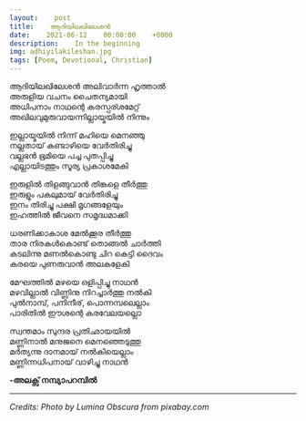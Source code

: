 ```yaml
---
layout:    post
title:    ആദിയിലഖിലേശൻ
date:    2021-06-12    00:00:00    +0000
description:    In the beginning
img: adhiyilakileshan.jpg
tags: [Poem, Devotional, Christian]
---
```


ആദിയിലഖിലേശൻ അലിവാർന്ന ഹൃത്താൽ  
അരുളിയ വചനം ചൈതന്യമായി  
അധിപനാം നാഥന്റെ കരസ്പര്ശമേറ്റ്‌  
അഖിലവുമുരുവായന്നില്ലായ്മയിൽ നിന്നും  

ഇല്ലായ്മയിൽ നിന്ന് മഹിയെ മെനഞ്ഞു  
നല്ലതായ് കണ്ടാഴിയെ വേർതിരിച്ചു  
വല്ലഭൻ ഭൂമിയെ പച്ച പുതപ്പിച്ചു  
എല്ലായിടത്തും സൂര്യ പ്രകാശമേകി  

ഇരുളിൽ തിളങ്ങുവാൻ തിങ്കളെ തീർത്തു  
ഇരുളും പകലുമായ് വേർതിരിച്ചു  
ഇനം തിരിച്ചു പക്ഷി മൃഗങ്ങളേയും  
ഇഹത്തിൽ ജീവനെ സമൃദ്ധമാക്കി  

ധരണിക്കാകാശ മേൽക്കൂര തീർത്തു  
താര നിരകൾകൊണ്ട് തൊങ്ങൽ ചാർത്തി  
കടലിന്നു മണൽകൊണ്ടു ചിറ കെട്ടി ദൈവം  
കരയെ പുണരുവാൻ അലകളേകി  

മേഘത്തിൽ മഴയെ ഒളിപ്പിച്ചു നാഥൻ  
മഴവില്ലാൽ വിണ്ണിനു നിറച്ചാർത്തു നൽകി  
പുൽനാമ്പ്, പനിനീര്, പൊന്നമ്പലെല്ലാം  
പാരിതിൽ ഈശന്റെ കരവേലയല്ലൊ  

സ്വന്തമാം സുന്ദര പ്രതിഛായയിൽ  
മണ്ണിനാൽ മനുജനെ മെനഞ്ഞെടുത്തു  
മർത്യന്നു ദാനമായ് നൽകിയെല്ലാം    
മണ്ണിന്നധിപനായ് വാഴിച്ചു നാഥൻ  
  

**-അലക്സ് നമ്പ്യാപറമ്പിൽ**

----------
_Credits: Photo by Lumina Obscura from pixabay.com_  